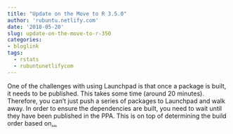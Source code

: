 ```yaml
---
title: "Update on the Move to R 3.5.0"
author: 'rubuntu.netlify.com'
date: '2018-05-20'
slug: update-on-the-move-to-r-350
categories:
- bloglink
tags:
  - rstats
  - rubuntunetlifycom
---
```


One of the challenges with using Launchpad is that once a package is built, it needs to be published. This takes some time (around 20 minutes). Therefore, you can’t just push a series of packages to Launchpad and walk away. In order to ensure the dependencies are built, you need to wait until they have been published in the PPA. This is on top of determining the build order based on[... <i class="fas fa-external-link-alt"></i>](http://rubuntu.netlify.com/post/2018-05-20-an-update-on-the-move-to-r-3-5-0/)

